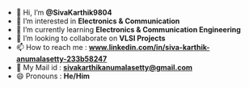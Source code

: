 - 👋 Hi, I’m **@SivaKarthik9804**
- 👀 I’m interested in **Electronics & Communication**
- 🌱 I’m currently learning **Electronics & Communication Engineering**
- 💞️ I’m looking to collaborate on **VLSI Projects**
- 📫 How to reach me :  **www.linkedin.com/in/siva-karthik-anumalasetty-233b58247**
- 📧 My Mail id : **sivakarthikanumalasetty@gmail.com**
- 😄 Pronouns : **He/Him**
<!---
SivaKarthik9804/SivaKarthik9804 is a ✨ special ✨ repository because its `README.md` (this file) appears on your GitHub profile.
You can click the Preview link to take a look at your changes.
--->
